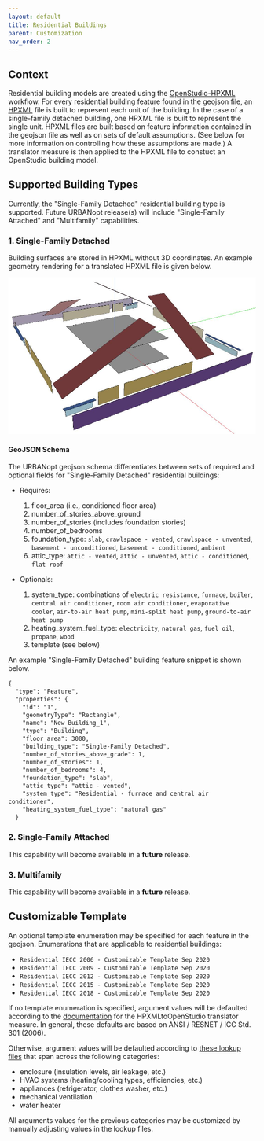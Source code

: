 ```yaml
---
layout: default
title: Residential Buildings
parent: Customization
nav_order: 2
---
```


## Context

Residential building models are created using the [OpenStudio-HPXML](https://github.com/NREL/OpenStudio-HPXML) workflow.
For every residential building feature found in the geojson file, an [HPXML](https://hpxml.nrel.gov) file is built to represent each unit of the building.
In the case of a single-family detached building, one HPXML file is built to represent the single unit.
HPXML files are built based on feature information contained in the geojson file as well as on sets of default assumptions.
(See below for more information on controlling how these assumptions are made.)
A translator measure is then applied to the HPXML file to constuct an OpenStudio building model.

## Supported Building Types

Currently, the "Single-Family Detached" residential building type is supported. Future URBANopt release(s) will include "Single-Family Attached" and "Multifamily" capabilities.

### 1. Single-Family Detached

Building surfaces are stored in HPXML without 3D coordinates. An example geometry rendering for a translated HPXML file is given below.

![single_family_detached](../doc_files/single-family-detached.jpg)

#### GeoJSON Schema

The URBANopt geojson schema differentiates between sets of required and optional fields for "Single-Family Detached" residential buildings:

* Requires:

  1. floor_area (i.e., conditioned floor area)
  2. number_of_stories_above_ground
  3. number_of_stories (includes foundation stories)
  3. number_of_bedrooms
  4. foundation_type: `slab`, `crawlspace - vented`, `crawlspace - unvented`, `basement - unconditioned`, `basement - conditioned`, `ambient`
  5. attic_type: `attic - vented`, `attic - unvented`, `attic - conditioned`, `flat roof`

* Optionals:

  1. system_type: combinations of `electric resistance`, `furnace`, `boiler`, `central air conditioner`, `room air conditioner`, `evaporative cooler`, `air-to-air heat pump`, `mini-split heat pump`, `ground-to-air heat pump`
  2. heating_system_fuel_type: `electricity`, `natural gas`, `fuel oil`, `propane`, `wood`
  3. template (see below)

An example "Single-Family Detached" building feature snippet is shown below.

```
{
  "type": "Feature",
  "properties": {
    "id": "1",
    "geometryType": "Rectangle",
    "name": "New Building_1",
    "type": "Building",
    "floor_area": 3000,
    "building_type": "Single-Family Detached",
    "number_of_stories_above_grade": 1,
    "number_of_stories": 1,
    "number_of_bedrooms": 4,
    "foundation_type": "slab",
    "attic_type": "attic - vented",
    "system_type": "Residential - furnace and central air conditioner",
    "heating_system_fuel_type": "natural gas"
  }
```

### 2. Single-Family Attached 

This capability will become available in a **future** release.

### 3. Multifamily

This capability will become available in a **future** release.

## Customizable Template

An optional template enumeration may be specified for each feature in the geojson.
Enumerations that are applicable to residential buildings:

- `Residential IECC 2006 - Customizable Template Sep 2020`
- `Residential IECC 2009 - Customizable Template Sep 2020`
- `Residential IECC 2012 - Customizable Template Sep 2020`
- `Residential IECC 2015 - Customizable Template Sep 2020`
- `Residential IECC 2018 - Customizable Template Sep 2020`

If no template enumeration is specified, argument values will be defaulted according to the [documentation](https://openstudio-hpxml.readthedocs.io/en/latest/hpxml_to_openstudio.html) for the HPXMLtoOpenStudio translator measure.
In general, these defaults are based on ANSI / RESNET / ICC Std. 301 (2006).

Otherwise, argument values will be defaulted according to [these lookup files](https://github.com/urbanopt/urbanopt-example-geojson-project/tree/develop/example_project/mappers/residential) that span across the following categories:

* enclosure (insulation levels, air leakage, etc.)
* HVAC systems (heating/cooling types, efficiencies, etc.)
* appliances (refrigerator, clothes washer, etc.)
* mechanical ventilation
* water heater

All arguments values for the previous categories may be customized by manually adjusting values in the lookup files.
